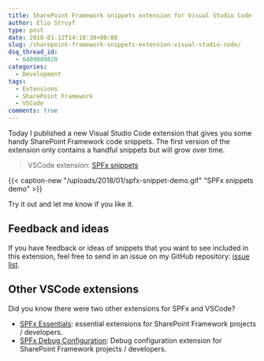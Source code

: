 ```yaml
---
title: SharePoint Framework snippets extension for Visual Studio Code
author: Elio Struyf
type: post
date: 2018-01-12T14:18:30+00:00
slug: /sharepoint-framework-snippets-extension-visual-studio-code/
dsq_thread_id:
  - 6409089820
categories:
  - Development
tags:
  - Extensions
  - SharePoint Framework
  - VSCode
comments: true
---
```


Today I published a new Visual Studio Code extension that gives you some handy SharePoint Framework code snippets. The first version of the extension only contains a handful snippets but will grow over time.

> VSCode extension: [SPFx snippets](https://marketplace.visualstudio.com/items?itemName=eliostruyf.spfx-snippets)

{{< caption-new "/uploads/2018/01/spfx-snippet-demo.gif" "SPFx snippets demo" >}}

Try it out and let me know if you like it.

## Feedback and ideas

If you have feedback or ideas of snippets that you want to see included in this extension, feel free to send in an issue on my GitHub repository: [issue list](https://github.com/estruyf/vscode-spfx-snippets/issues).

## Other VSCode extensions

Did you know there were two other extensions for SPFx and VSCode?

*   [SPFx Essentials](https://marketplace.visualstudio.com/items?itemName=eliostruyf.spfx-essentials): essential extensions for SharePoint Framework projects / developers.
*   [SPFx Debug Configuration](https://marketplace.visualstudio.com/items?itemName=eliostruyf.spfx-debug): Debug configuration extension for SharePoint Framework projects / developers.